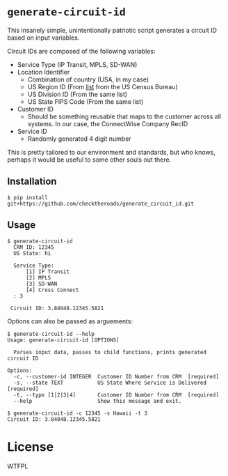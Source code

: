 # `generate-circuit-id`
This insanely simple, unintentionally patriotic script generates a circuit ID based on input variables.

Circuit IDs are composed of the following variables:
- Service Type (IP Transit, MPLS, SD-WAN)
- Location Identifier
  - Combination of country (USA, in my case)
  - US Region ID (From [list](https://www.census.gov/geo/reference/gtc/gtc_census_divreg.html) from the US Census Bureau)
  - US Division ID (From the same list)
  - US State FIPS Code (From the same list)
- Customer ID
  - Should be something reusable that maps to the customer across all systems. In our case, the ConnectWise Company RecID
- Service ID
  - Randomly generated 4 digit number

This is pretty tailored to our environment and standards, but who knows, perhaps it would be useful to some other souls out there.

## Installation

```console
$ pip install git+https://github.com/checktheroads/generate_circuit_id.git
```

## Usage

```console
$ generate-circuit-id
  CRM ID: 12345
  US State: hi

  Service Type:
      [1] IP Transit
      [2] MPLS
      [3] SD-WAN
      [4] Cross Connect
  : 3

 Circuit ID: 3.84048.12345.5821
```

Options can also be passed as arguements:

```console
$ generate-circuit-id --help
Usage: generate-circuit-id [OPTIONS]

  Parses input data, passes to child functions, prints generated circuit ID

Options:
  -c, --customer-id INTEGER  Customer ID Number from CRM  [required]
  -s, --state TEXT           US State Where Service is Delivered  [required]
  -t, --type [1|2|3|4]       Customer ID Number from CRM  [required]
  --help                     Show this message and exit.
```

```console
$ generate-circuit-id -c 12345 -s Hawaii -t 3
Circuit ID: 3.84048.12345.5821
```
# License
<a href="http://www.wtfpl.net/"><img
       src="http://www.wtfpl.net/wp-content/uploads/2012/12/wtfpl-badge-4.png"
       width="80" height="15" alt="WTFPL" /></a>
